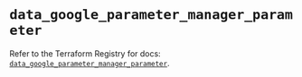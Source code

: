 # `data_google_parameter_manager_parameter`

Refer to the Terraform Registry for docs: [`data_google_parameter_manager_parameter`](https://registry.terraform.io/providers/hashicorp/google/6.34.0/docs/data-sources/parameter_manager_parameter).
